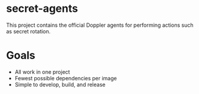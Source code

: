 # secret-agents

This project contains the official Doppler agents for performing actions such as secret rotation.

# Goals

- All work in one project
- Fewest possible dependencies per image
- Simple to develop, build, and release
